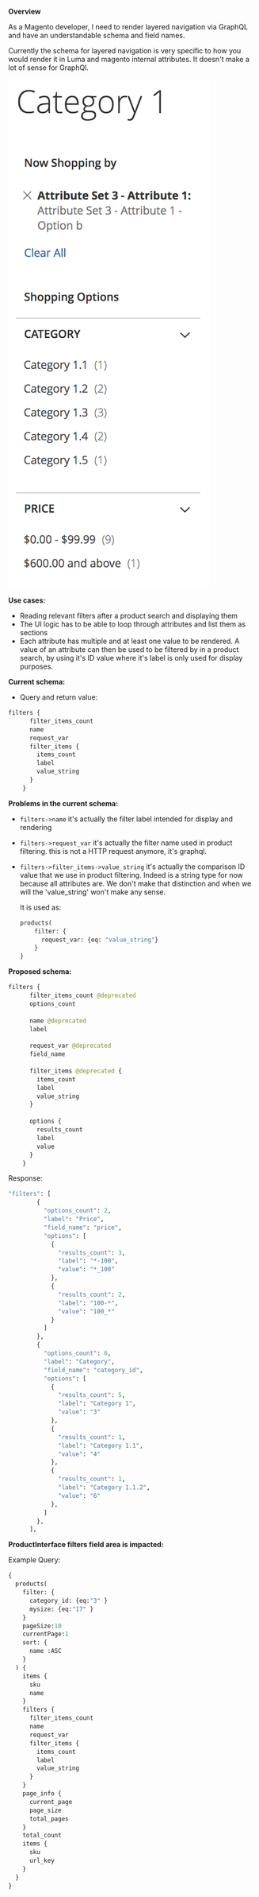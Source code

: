 **Overview**

As a Magento developer, I need to render layered navigation via GraphQL and have an understandable schema and field names.

Currently the schema for layered navigation is very specific to how you would render it in Luma and magento internal attributes. It doesn't make a lot of sense for GraphQl.

![Layered Navigation](layered-navigation-filter-names-change/layered_navigation.png)

**Use cases:**
- Reading relevant filters after a product search and displaying them
- The UI logic has to be able to loop through attributes and list them as sections
- Each attribute has multiple and at least one value to be rendered. A value of an attribute can then be used to be filtered by in a product search, by using it's ID value where it's label is only used for display purposes.

**Current schema:**

- Query and return value:
```graphql
filters {
      filter_items_count
      name
      request_var
      filter_items {
        items_count
        label
        value_string
      }
    }
```

**Problems in the current schema:**

- `filters->name` it's actually the filter label intended for display and rendering 
- `filters->request_var` it's actually the filter name used in product filtering. this is not a HTTP request anymore, it's graphql.
- `filters->filter_items->value_string` it's actually the comparison ID value that we use in product filtering. Indeed is a string type for now because all attributes are. We don't make that distinction and when we will the 'value_string' won't make any sense.

    It is used as:
    ```graphql
    products(
        filter: {
          request_var: {eq: "value_string"}
        }
    }
    ```

**Proposed schema:**
```graphql
filters {
      filter_items_count @deprecated
      options_count
      
      name @deprecated
      label
      
      request_var @deprecated
      field_name
      
      filter_items @deprecated {
        items_count
        label
        value_string
      }
      
      options {
        results_count
        label
        value
      }
    }
```

Response: 

```graphql
"filters": [
        {
          "options_count": 2,
          "label": "Price",
          "field_name": "price",
          "options": [
            {
              "results_count": 3,
              "label": "*-100",
              "value": "*_100"
            },
            {
              "results_count": 2,
              "label": "100-*",
              "value": "100_*"
            }
          ]
        },
        {
          "options_count": 6,
          "label": "Category",
          "field_name": "category_id",
          "options": [
            {
              "results_count": 5,
              "label": "Category 1",
              "value": "3"
            },
            {
              "results_count": 1,
              "label": "Category 1.1",
              "value": "4"
            },
            {
              "results_count": 1,
              "label": "Category 1.1.2",
              "value": "6"
            },
          ]
        },
      ],
```

**ProductInterface filters field area is impacted:** 

Example Query:
```graphql
{
  products(
    filter: {
      category_id: {eq:"3" }
      mysize: {eq:"17" }
    }
  	pageSize:10
    currentPage:1
    sort: {
      name :ASC
    }
  ) {
    items {
      sku
      name
    }
    filters {
      filter_items_count
      name
      request_var
      filter_items {
        items_count
        label
        value_string
      }
    }
    page_info {
      current_page
      page_size
      total_pages
    }
    total_count
    items {
      sku
      url_key
    }
  }
}

```
